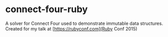 # connect-four-ruby
A solver for Connect Four used to demonstrate immutable data structures. Created for my talk at [https://rubyconf.com](Ruby Conf 2015)
